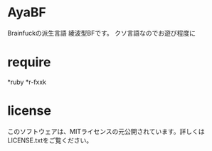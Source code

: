 # AyaBF
Brainfuckの派生言語 綾波型BFです。
クソ言語なのでお遊び程度に

# require
*ruby
*r-fxxk

# license
このソフトウェアは、MITライセンスの元公開されています。詳しくはLICENSE.txtをご覧ください。
